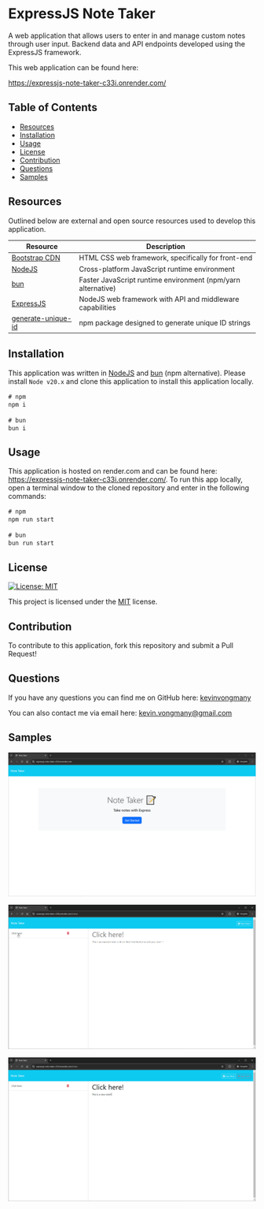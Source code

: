 # ExpressJS Note Taker
A web application that allows users to enter in and manage custom notes through user input. Backend data and API endpoints developed using the ExpressJS framework.

This web application can be found here: 

https://expressjs-note-taker-c33i.onrender.com/

## Table of Contents
- [Resources](#resources)
- [Installation](#installation)
- [Usage](#usage)
- [License](#license)
- [Contribution](#contribution)
- [Questions](#questions)
- [Samples](#samples)

## Resources

Outlined below are external and open source resources used to develop this application.

| Resource | Description |
| -------- | ----------- |
| [Bootstrap CDN](https://getbootstrap.com/) | HTML CSS web framework, specifically for front-end |
| [NodeJS](https://nodejs.org/en) | Cross-platform JavaScript runtime environment |
| [bun](https://bun.sh/) | Faster JavaScript runtime environment (npm/yarn alternative) |
| [ExpressJS](https://expressjs.com/) | NodeJS web framework with API and middleware capabilities |
| [generate-unique-id](https://www.npmjs.com/package/generate-unique-id) | npm package designed to generate unique ID strings |



## Installation
This application was written in [NodeJS](https://nodejs.org/en) and [bun](https://bun.sh/) (npm alternative). Please install `Node v20.x` and clone this application to install this application locally.

```shell
# npm
npm i

# bun
bun i
```
  

## Usage
This application is hosted on render.com and can be found here: https://expressjs-note-taker-c33i.onrender.com/. To run this app locally, open a terminal window to the cloned repository and enter in the following commands:

```shell
# npm
npm run start

# bun
bun run start
```
  

## License
[![License: MIT](https://img.shields.io/badge/License-MIT-yellow.svg)](https://opensource.org/licenses/MIT)

This project is licensed under the [MIT](https://opensource.org/licenses/MIT) license.

## Contribution
To contribute to this application, fork this repository and submit a Pull Request!

## Questions
If you have any questions you can find me on GitHub here: [kevinvongmany](https://github.com/kevinvongmany)
  
You can also contact me via email here: [kevin.vongmany@gmail.com](kevin.vongmany@gmail.com)

## Samples

![Image of home page](./docs/sample-home-page.png)

![Image of notes page](./docs/sample-notes-page.png)

![A new note being added](./docs/sample-new-note.png)
